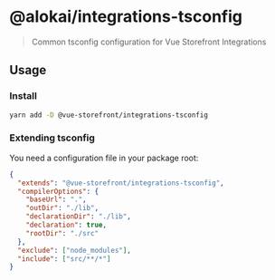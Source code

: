 # @alokai/integrations-tsconfig

> Common tsconfig configuration for Vue Storefront Integrations

## Usage

### Install

```bash
yarn add -D @vue-storefront/integrations-tsconfig
```

### Extending tsconfig

You need a configuration file in your package root:

```json
{
  "extends": "@vue-storefront/integrations-tsconfig",
  "compilerOptions": {
    "baseUrl": ".",
    "outDir": "./lib",
    "declarationDir": "./lib",
    "declaration": true,
    "rootDir": "./src"
  },
  "exclude": ["node_modules"],
  "include": ["src/**/*"]
}
```
